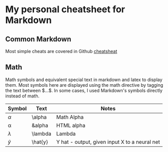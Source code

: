 # My personal cheatsheet for Markdown
## Common Markdown
Most simple cheats are covered in Github [cheatsheat](https://guides.github.com/features/mastering-markdown/)
## Math
Math symbols and equivalent special text in markdown and latex to display them. Most symbols here are displayed using the math directive by tagging the text between \$...\$. In some cases, I used Markdown's symbols directly instead of math.

| Symbol |Text | Notes |
-------|--------|-------|
$\alpha$ | \alpha| Math Alpha|
&alpha; | \&alpha| HTML alpha |
$\lambda$ |\lambda|  Lambda |
$\hat{y}$ |\hat{y}| Y hat - output, given input X to a neural net